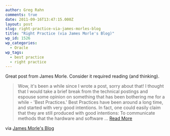 ```yaml
---
author: Greg Rahn
comments: true
date: 2011-09-16T13:47:15.000Z
layout: post
slug: right-practice-via-james-morles-blog
title: "Right Practice (via James Morle's Blog)"
wp_id: 1526
wp_categories:
  - Oracle
wp_tags:
  - best practice
  - right practice
---
```


Great post from James Morle.  Consider it required reading (and thinking).

> Wow, it's been a while since I wrote a post, sorry about that! I thought that I would take a brief break from the technical postings and espouse some opinion on something that has been bothering me for a while - 'Best Practices.' Best Practices have been around a long time, and started with very good intentions. In fact, one could easily claim that they are still produced with good intentions: To communicate methods that the hardware and software … [Read More](http://jamesmorle.wordpress.com/?p=162)

via [James Morle's Blog](http://jamesmorle.wordpress.com/?p=162)
